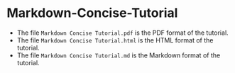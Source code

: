 # Markdown-Concise-Tutorial

* The file `Markdown Concise Tutorial.pdf` is the PDF format of the tutorial.
* The file `Markdown Concise Tutorial.html` is the HTML format of the tutorial.
* The file `Markdown Concise Tutorial.md` is the Markdown format of the tutorial.